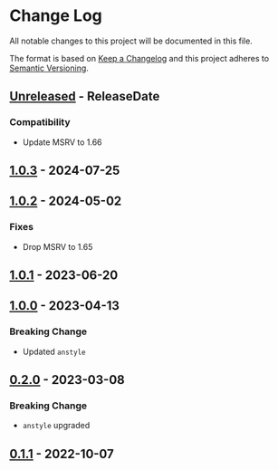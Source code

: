 # Change Log
All notable changes to this project will be documented in this file.

The format is based on [Keep a Changelog](http://keepachangelog.com/)
and this project adheres to [Semantic Versioning](http://semver.org/).

<!-- next-header -->
## [Unreleased] - ReleaseDate

### Compatibility

- Update MSRV to 1.66

## [1.0.3] - 2024-07-25

## [1.0.2] - 2024-05-02

### Fixes

- Drop MSRV to 1.65

## [1.0.1] - 2023-06-20

## [1.0.0] - 2023-04-13

### Breaking Change

- Updated `anstyle`

## [0.2.0] - 2023-03-08

### Breaking Change

- `anstyle` upgraded

## [0.1.1] - 2022-10-07

<!-- next-url -->
[Unreleased]: https://github.com/rust-cli/anstyle/compare/anstyle-ls-v1.0.3...HEAD
[1.0.3]: https://github.com/rust-cli/anstyle/compare/anstyle-ls-v1.0.2...anstyle-ls-v1.0.3
[1.0.2]: https://github.com/rust-cli/anstyle/compare/anstyle-ls-v1.0.1...anstyle-ls-v1.0.2
[1.0.1]: https://github.com/rust-cli/anstyle/compare/anstyle-ls-v1.0.0...anstyle-ls-v1.0.1
[1.0.0]: https://github.com/rust-cli/anstyle/compare/anstyle-ls-v0.2.0...anstyle-ls-v1.0.0
[0.2.0]: https://github.com/rust-cli/anstyle/compare/anstyle-ls-v0.1.1...anstyle-ls-v0.2.0
[0.1.1]: https://github.com/rust-cli/anstyle/compare/8a8922b4adb784d07bf04680bcb3cc7afdc030e5...anstyle-ls-v0.1.1
